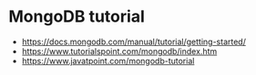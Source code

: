 
# MongoDB tutorial
- https://docs.mongodb.com/manual/tutorial/getting-started/
- https://www.tutorialspoint.com/mongodb/index.htm
- https://www.javatpoint.com/mongodb-tutorial 


